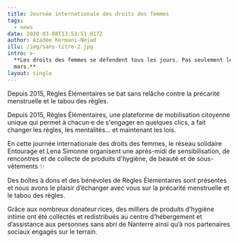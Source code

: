 ```yaml
---
title: Journée internationale des droits des femmes
tags:
  - news
date: 2020-03-08T13:53:51.017Z
author: Azadée Kermani-Nejad
illu: /img/sans-titre-2.jpg
intro: >-
  **Les droits des femmes se défendent tous les jours. Pas seulement le 8
  mars.**
layout: single
---
```

Depuis 2015, Règles Élémentaires se bat sans relâche contre la précarité menstruelle et le tabou des règles. 

Depuis 2015, Règles Élémentaires,  une plateforme de mobilisation citoyenne unique qui permet à chacun·e de s'engager en quelques clics, a fait changer les règles, les mentalités... et maintenant les lois. 





En cette journée internationale des droits des femmes, le réseau solidaire Entourage et Lena Simonne organisent une après-midi de sensibilisation, de rencontres et de collecte de produits d'hygiène, de beauté et de sous-vêtements ✨ 



Des boîtes à dons et des bénévoles de Règles Élémentaires sont présentes et nous avons le plaisir d’échanger avec vous sur la précarité menstruelle et le tabou des règles.



Grâce aux nombreux donateur·rices, des milliers de produits d’hygiène intime ont été collectés et redistribués au centre d’hébergement et d’assistance aux personnes sans abri de Nanterre ainsi qu’à nos partenaires sociaux engagés sur le terrain.
